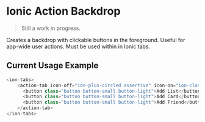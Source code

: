 # Ionic Action Backdrop
>Still a work in progress.

Creates a backdrop with clickable buttons in the foreground. Useful for app-wide user actions.
Must be used within in Ionic tabs.

## Current Usage Example
  ```javascript
  <ion-tabs>
	  <action-tab icon-off="ion-plus-circled assertive" icon-on="ion-close-circled light">
	    <button class="button button-small button-light">Add List</button>
	    <button class="button button-small button-light">Add Card</button>
	    <button class="button button-small button-light">Add Friend</button>
	  </action-tab>
  </ion-tabs>
  ```
